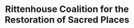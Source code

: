 ---
layout: repo
title: "Rittenhouse Coalition for the Restoration of Sacred Places"
id: 14750
permalink: repos/14750/
---